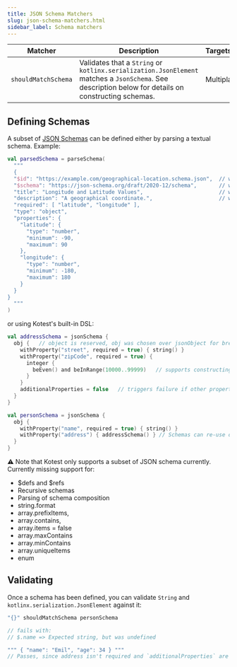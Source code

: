 ```yaml
---
title: JSON Schema Matchers
slug: json-schema-matchers.html
sidebar_label: Schema matchers
---
```


| Matcher             | Description                                                                                                                                         | Targets       |
|---------------------|-----------------------------------------------------------------------------------------------------------------------------------------------------|:--------------|
| `shouldMatchSchema` | Validates that a `String` or `kotlinx.serialization.JsonElement` matches a `JsonSchema`. See description below for details on constructing schemas. | Multiplatform |

## Defining Schemas

A subset of [JSON Schemas](https://json-schema.org/) can be defined either by parsing a textual schema. Example:

```kotlin
val parsedSchema = parseSchema(
  """
  {
  "$id": "https://example.com/geographical-location.schema.json",  // will  be ignored
  "$schema": "https://json-schema.org/draft/2020-12/schema",       // will be ignored
  "title": "Longitude and Latitude Values",                        // will be ignored
  "description": "A geographical coordinate.",                     // will be ignored
  "required": [ "latitude", "longitude" ],
  "type": "object",
  "properties": {
    "latitude": {
      "type": "number",
      "minimum": -90,
      "maximum": 90
    },
    "longitude": {
      "type": "number",
      "minimum": -180,
      "maximum": 180
    }
  }
}
  """
)
```

or using Kotest's built-in DSL:

```kotlin
val addressSchema = jsonSchema {
  obj {   // object is reserved, obj was chosen over jsonObject for brevity but could be changed ofc, or jsonObject could be added as alternative.
    withProperty("street", required = true) { string() }
    withProperty("zipCode", required = true) {
      integer {
        beEven() and beInRange(10000..99999)   // supports constructing a matcher that will be used to test values
      }
    }
    additionalProperties = false   // triggers failure if other properties are defined in actual
  }
}

val personSchema = jsonSchema {
  obj {
    withProperty("name", required = true) { string() }
    withProperty("address") { addressSchema() } // Schemas can re-use other schemas 🎉
  }
}
```

⚠️ Note that Kotest only supports a subset of JSON schema currently. Currently missing support for:

* $defs and $refs
* Recursive schemas
* Parsing of schema composition
* string.format
* array.prefixItems,
* array.contains,
* array.items = false
* array.maxContains
* array.minContains
* array.uniqueItems
* enum

## Validating

Once a schema has been defined, you can validate `String` and `kotlinx.serialization.JsonElement` against it:

```kotlin
"{}" shouldMatchSchema personSchema

// fails with:
// $.name => Expected string, but was undefined

""" { "name": "Emil", "age": 34 } """
// Passes, since address isn't required and `additionalProperties` are allowed
```

